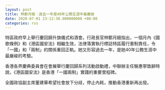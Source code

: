 ```yaml
---
layout: post
title: 林鄭月娥︰過去一年是40年公務生涯中最嚴峻
date: 2020-07-01 23:12:30.000000000 +08:00
categories: rss
---
```


特區政府早上舉行慶回歸升旗儀式和酒會。行政長官林鄭月娥指出，一個月內《國歌條例》和《港區國安法》相繼生效，法律落實執行標誌特區履行憲制責任，令「一國」和「兩制」的關係重回正軌。她又形容過去一年，是她40年公務生涯中最嚴峻的考驗。

香港各界慶典委員會在會展舉行慶回歸系列活動啟動禮，中聯辦主任駱惠寧致辭時說，《港區國安法》是香港「一國兩制」實踐的重要里程碑。

全國政協副主席董建華希望社會放下分歧，停止內耗，推動香港重新再出發。
